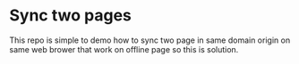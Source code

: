 # Sync two pages

This repo is simple to demo how to sync two page in same domain origin on same web brower that work on offline page so this is solution.